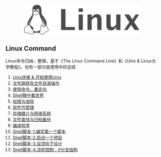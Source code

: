 <p align="center">
  <a href="https://book.douban.com/subject/4253716/">
    <img height="100" src="./template/img/logo.svg?sanitize=true">
  </a>
</p>

Linux Command
--- 

Linux命令归纳、整理，基于《The Linux Command Line》和《Unix & Linux大学教程》。也有一部分是使用中的总结

1. [Unix连接 & 开始使用Unix](https://github.com/tangming579/Linux-Command/blob/master/command/1.Unix连接开始使用Unix.md)
2. [文件跳转及文件目录操作](https://github.com/tangming579/Linux-Command/blob/master/command/2.文件跳转及文件目录操作.md)
3. [使用命令、重定向](https://github.com/tangming579/Linux-Command/blob/master/command/3.使用命令、重定向.md)
4. [Shell眼中看世界](https://github.com/tangming579/Linux-Command/blob/master/command/4.Shell眼中看世界.md)
5. [权限与进程](https://github.com/tangming579/Linux-Command/blob/master/command/5.权限与进程.md)
6. [软件包管理](https://github.com/tangming579/Linux-Command/blob/master/command/6.软件包管理.md)
7. [存储媒介与网络系统](https://github.com/tangming579/Linux-Command/blob/master/command/7.存储媒介与网络系统.md)
8. [文件查找与归档备份](https://github.com/tangming579/Linux-Command/blob/master/command/8.文件查找与归档备份.md)
9. [编译程序](https://github.com/tangming579/Linux-Command/blob/master/command/9.编译程序.md)
10. [Shell脚本-1.编写第一个脚本](https://github.com/tangming579/Linux-Command/blob/master/command/Shell脚本-1.编写第一个脚本.md)
11. [Shell脚本-2.启动一个项目](https://github.com/tangming579/Linux-Command/blob/master/command/Shell脚本-2.启动一个项目.md)
12. [Shell脚本-3.自顶向下设计](https://github.com/tangming579/Linux-Command/blob/master/command/Shell脚本-3.自顶向下设计.md)
13. [Shell脚本-4.流程控制：if分支结构](https://github.com/tangming579/Linux-Command/blob/master/command/Shell脚本-4.流程控制：if分支结构.md)


